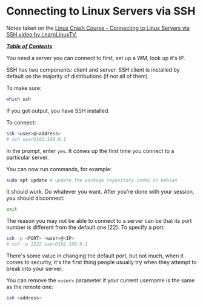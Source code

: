 # Connecting to Linux Servers via SSH

Notes taken on the [Linux Crash Course - Connecting to Linux Servers via SSH video by LearnLinuxTV.](https://www.youtube.com/watch?v=kjFz7Lp8Qjk)

[***Table of Contents***](/README.md)

You need a server you can connect to first, set up a WM, look up it's IP. 

SSH has two components: client and server. SSH client is installed by default
on the majority of distributions (if not all of them).

To make sure:

```bash
which ssh
```

If you got output, you have SSH installed.

To connect:

```bash
ssh <user>@<address>
# ssh user@192.168.0.1
```

In the prompt, enter `yes`. It comes up the first time you connect to a
particular server. 

You can now run commands, for example:

```bash
sudo apt update # update the package repository index on Debian
```

It should work. Do whatever you want. After you're done with your session, you
should disconnect:

```bash
exit
```

The reason you may not be able to connect to a server can be that its port
number is different from the default one (22). To specify a port:

```bash
ssh -p <PORT> <user>@<IP>
# ssh -p 2222 user@192.168.0.1
```

There's some value in changing the default port, but not much, when it comes to
security, it's the first thing people usually try when they attempt to break
into your server.

You can remove the `<user>` parameter if your current username is the same as
the remote one:

```bash
ssh <address>
```
